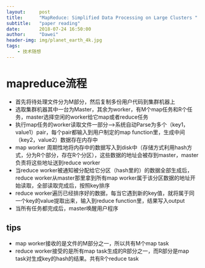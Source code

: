 ```yaml
---
layout:     post
title:      "MapReduce: Simplified Data Processing on Large Clusters "
subtitle:   "paper reading"
date:       2018-07-24 16:50:00
author:     "Dawei"
header-img: img/planet_earth_4k.jpg
tags:
    - 技术随想
---
```


# mapreduce流程
- 首先将待处理文件分为M部分，然后复制多份用户代码到集群机器上
- 选取集群机器其中一台为Master，其余为worker，有M个map任务和R个任务，master选择空闲的worker给它map或者reduce任务
- 执行map任务的worker读取文件一部分-->系统自动Parse为多个（key1，value1）pair，每个pair都输入到用户制定的map function里，生成中间（key2，value2）数据存在内存中
- map worker 周期性地将内存中的数据写入到disk中（存储方式利用hash方式，分为R个部分，存在R个分区），这些数据的地址会被存到master，master负责将这些地址送到reduce worker
- 当reduce worker被通知被分配给它分区（hash里的）的数据全部生成后，reduce worker从master那里拿到所有map worker属于该分区数据的地址开始读取，全部读取完成后，按照key排序
- reduce worker遍历已经排序好的数据，每当它遇到新的key值，就将属于同一个key的value提取出来，输入到reduce function里，结果写入output
- 当所有任务都完成后，master唤醒用户程序

## tips
- map worker接收的是文件的M部分之一，所以共有M个map task
- reduce worker接受的是所有map task生成的R部分之一，而R部分是map task对生成key的hash的结果。共有R个reduce task
